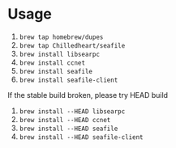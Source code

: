 Usage
===

1. ``brew tap homebrew/dupes``
1. ``brew tap Chilledheart/seafile``
1. ``brew install libsearpc``
1. ``brew install ccnet``
1. ``brew install seafile``
1. ``brew install seafile-client``

If the stable build broken, please try HEAD build

1. ``brew install --HEAD libsearpc``
1. ``brew install --HEAD ccnet``
1. ``brew install --HEAD seafile``
1. ``brew install --HEAD seafile-client``

